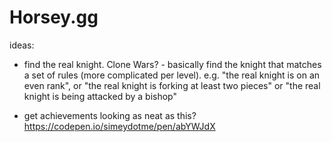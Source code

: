 # Horsey.gg

ideas:

* find the real knight. Clone Wars? - basically find the knight that matches a set of rules (more complicated per level). e.g. "the real knight is on an even rank", or "the real knight is forking at least two pieces" or "the real knight is being attacked by a bishop"

* get achievements looking as neat as this? https://codepen.io/simeydotme/pen/abYWJdX